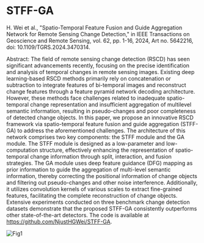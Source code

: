 # STFF-GA

H. Wei et al., "Spatio-Temporal Feature Fusion and Guide Aggregation Network for Remote Sensing Change Detection," in IEEE Transactions on Geoscience and Remote Sensing, vol. 62, pp. 1-16, 2024, Art no. 5642216, doi: 10.1109/TGRS.2024.3470314.


Abstract:
The field of remote sensing change detection (RSCD) has seen significant advancements recently, focusing on the precise identification and analysis of temporal changes in remote sensing images. Existing deep learning-based RSCD methods primarily rely on concatenation or subtraction to integrate features of bi-temporal images and reconstruct change features through a feature pyramid network decoding architecture. However, these methods face challenges related to inadequate spatio-temporal change representation and insufficient aggregation of multilevel semantic information, resulting in pseudo-changes and poor completeness of detected change objects. In this paper, we propose an innovative RSCD framework via spatio-temporal feature fusion and guide aggregation (STFF-GA) to address the aforementioned challenges. The architecture of this network comprises two key components: the STFF module and the GA module. The STFF module is designed as a low-parameter and low-computation structure, effectively enhancing the representation of spatio-temporal change information through split, interaction, and fusion strategies. The GA module uses deep feature guidance (DFG) mapping as prior information to guide the aggregation of multi-level semantic information, thereby correcting the positional information of change objects and filtering out pseudo-changes and other noise interference. Additionally, it utilizes convolution kernels of various scales to extract fine-grained features, facilitating the complete reconstruction of change objects. Extensive experiments conducted on three benchmark change detection datasets demonstrate that the proposed STFF-GA consistently outperforms other state-of-the-art detectors. The code is available at https://github.com/NjustHGWei/STFF-GA.

![Fig1]()
